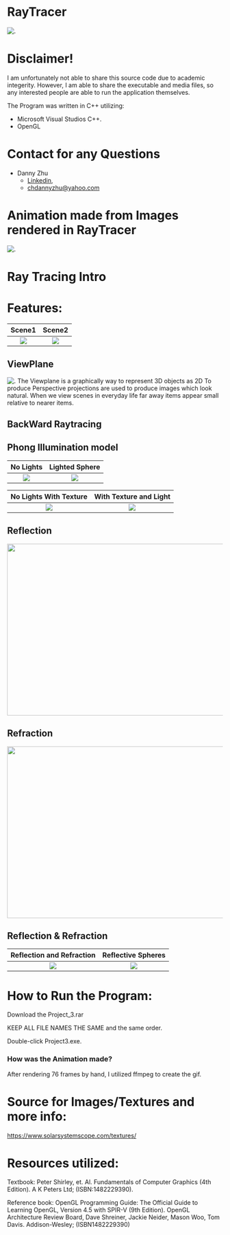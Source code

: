 # RayTracer
![.](https://github.com/HiDannyZhu/RayTracer/blob/master/Images/DScene2.png)
# Disclaimer!
  I am unfortunately not able to share this source code due to academic integerity. However, I am able to share the executable and media files, so any interested people are able to run the application themselves. 

The Program was written in C++ utilizing:
- Microsoft Visual Studios C++.
- OpenGL

# Contact for any Questions
- Danny Zhu
  - [Linkedin](https://www.linkedin.com/in/danny-zhu-8b6556119/),
  - chdannyzhu@yahoo.com
  
# Animation made from Images rendered in RayTracer

![.](https://github.com/HiDannyZhu/RayTracer/blob/master/Animation.gif)
  
# Ray Tracing Intro

# Features:
Scene1            |  Scene2
:-------------------------:|:-------------------------:
![](https://github.com/HiDannyZhu/RayTracer/blob/master/Images/DScene1.png)  |  ![](https://github.com/HiDannyZhu/RayTracer/blob/master/Images/DScene2.png)

## ViewPlane
![.](https://github.com/HiDannyZhu/RayTracer/blob/master/Images/ViewPlane.png)
The Viewplane is a graphically way to represent 3D objects as 2D
To produce Perspective projections are used to produce images which look natural. When we view scenes in everyday life far away items appear small relative to nearer items.

## BackWard Raytracing


## Phong Illumination model

No Lights            |  Lighted Sphere                       
:-------------------------:|:-------------------------:|
![](https://github.com/HiDannyZhu/RayTracer/blob/master/Images/MySingleTriangleNoLight.png)  |  ![](https://github.com/HiDannyZhu/RayTracer/blob/master/Images/MySingleSphereLighted.png)|

No Lights With Texture          |  With Texture and Light                      
:-------------------------:|:-------------------------:|
![](https://github.com/HiDannyZhu/RayTracer/blob/master/Images/MytextureTriTest.png)  |  ![](https://github.com/HiDannyZhu/RayTracer/blob/master/Images/MytextureSphereTest.png)|


  
## Reflection
<p align="center">
  <img src="https://github.com/HiDannyZhu/RayTracer/blob/master/Images/MyreflectionTest.png" width="700" height="400" >
</p>

## Refraction
<p align="center">
 <img src="https://github.com/HiDannyZhu/RayTracer/blob/master/Images/MyrefractionTest.png" width="700" height="400" >
</p>

## Reflection & Refraction
Reflection and Refraction       |  Reflective Spheres                 
:-------------------------:|:-------------------------:|
![](https://github.com/HiDannyZhu/RayTracer/blob/master/Images/MyreflectiveSpheres%26Tris.png)  |  ![](https://github.com/HiDannyZhu/RayTracer/blob/master/Images/Myreflection%26refraction.png)|

# How to Run the Program:
  Download the Project_3.rar
  
  KEEP ALL FILE NAMES THE SAME and the same order.
  
  Double-click Project3.exe. 


### How was the Animation made?
After rendering 76 frames by hand, I utilized ffmpeg to create the gif. 

   
# Source for Images/Textures and more info:
https://www.solarsystemscope.com/textures/


# Resources utilized:

Textbook: Peter Shirley, et. Al. Fundamentals of Computer Graphics (4th Edition). A K Peters Ltd; (ISBN:1482229390).

Reference book: OpenGL Programming Guide: The Official Guide to Learning OpenGL, Version 4.5 with SPIR-V (9th Edition). OpenGL Architecture Review Board, Dave Shreiner, Jackie Neider, Mason Woo, Tom Davis. Addison-Wesley; (ISBN1482229390)

